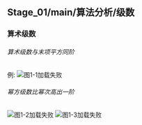 ## Stage_01/main/算法分析/级数

### 算术级数
###### 算术级数与末项平方同阶
例:
![图1-1加载失败](http://a3.qpic.cn/psb?/V123pazn0FKOtx/NJAddOLqfr380W0Oyxo4myHL56jlPcyVJmqiaRJmyOg!/m/dLYAAAAAAAAAnull&bo=KgIkAAAAAAARBzw!&rf=photolist&t=5 "图1-1")
###### 幂方级数比幂次高出一阶
![图1-2加载失败](http://a3.qpic.cn/psb?/V123pazn0FKOtx/Cbg.HBhpGs.rPnjcjtCWwqUzPZS0UXuP8*.8znrUInE!/m/dL4AAAAAAAAAnull&bo=OgJGAAAAAAARB04!&rf=photolist&t=5 "图1-2")
![图1-3加载失败](http://a4.qpic.cn/psb?/V123pazn0FKOtx/zJ3kEfA0bVRFpkc4KSd0SHpneEiXZyVpfuAOGdb7ThE!/m/dL8AAAAAAAAAnull&bo=LwONAAAAAAARB5E!&rf=photolist&t=5 "图1-3")